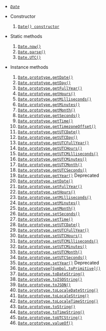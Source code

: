 - _[`Date`](https://developer.mozilla.org/en-US/docs/Web/JavaScript/Reference/Global_Objects/Date)_
- Constructor
    
    1. [`Date() constructor`](https://developer.mozilla.org/en-US/docs/Web/JavaScript/Reference/Global_Objects/Date/Date)
    
- Static methods
    
    1. [`Date.now()`](https://developer.mozilla.org/en-US/docs/Web/JavaScript/Reference/Global_Objects/Date/now)
    2. [`Date.parse()`](https://developer.mozilla.org/en-US/docs/Web/JavaScript/Reference/Global_Objects/Date/parse)
    3. [`Date.UTC()`](https://developer.mozilla.org/en-US/docs/Web/JavaScript/Reference/Global_Objects/Date/UTC)
    
- Instance methods
    
    1. [`Date.prototype.getDate()`](https://developer.mozilla.org/en-US/docs/Web/JavaScript/Reference/Global_Objects/Date/getDate)
    2. [`Date.prototype.getDay()`](https://developer.mozilla.org/en-US/docs/Web/JavaScript/Reference/Global_Objects/Date/getDay)
    3. [`Date.prototype.getFullYear()`](https://developer.mozilla.org/en-US/docs/Web/JavaScript/Reference/Global_Objects/Date/getFullYear)
    4. [`Date.prototype.getHours()`](https://developer.mozilla.org/en-US/docs/Web/JavaScript/Reference/Global_Objects/Date/getHours)
    5. [`Date.prototype.getMilliseconds()`](https://developer.mozilla.org/en-US/docs/Web/JavaScript/Reference/Global_Objects/Date/getMilliseconds)
    6. [`Date.prototype.getMinutes()`](https://developer.mozilla.org/en-US/docs/Web/JavaScript/Reference/Global_Objects/Date/getMinutes)
    7. [`Date.prototype.getMonth()`](https://developer.mozilla.org/en-US/docs/Web/JavaScript/Reference/Global_Objects/Date/getMonth)
    8. [`Date.prototype.getSeconds()`](https://developer.mozilla.org/en-US/docs/Web/JavaScript/Reference/Global_Objects/Date/getSeconds)
    9. [`Date.prototype.getTime()`](https://developer.mozilla.org/en-US/docs/Web/JavaScript/Reference/Global_Objects/Date/getTime)
    10. [`Date.prototype.getTimezoneOffset()`](https://developer.mozilla.org/en-US/docs/Web/JavaScript/Reference/Global_Objects/Date/getTimezoneOffset)
    11. [`Date.prototype.getUTCDate()`](https://developer.mozilla.org/en-US/docs/Web/JavaScript/Reference/Global_Objects/Date/getUTCDate)
    12. [`Date.prototype.getUTCDay()`](https://developer.mozilla.org/en-US/docs/Web/JavaScript/Reference/Global_Objects/Date/getUTCDay)
    13. [`Date.prototype.getUTCFullYear()`](https://developer.mozilla.org/en-US/docs/Web/JavaScript/Reference/Global_Objects/Date/getUTCFullYear)
    14. [`Date.prototype.getUTCHours()`](https://developer.mozilla.org/en-US/docs/Web/JavaScript/Reference/Global_Objects/Date/getUTCHours)
    15. [`Date.prototype.getUTCMilliseconds()`](https://developer.mozilla.org/en-US/docs/Web/JavaScript/Reference/Global_Objects/Date/getUTCMilliseconds)
    16. [`Date.prototype.getUTCMinutes()`](https://developer.mozilla.org/en-US/docs/Web/JavaScript/Reference/Global_Objects/Date/getUTCMinutes)
    17. [`Date.prototype.getUTCMonth()`](https://developer.mozilla.org/en-US/docs/Web/JavaScript/Reference/Global_Objects/Date/getUTCMonth)
    18. [`Date.prototype.getUTCSeconds()`](https://developer.mozilla.org/en-US/docs/Web/JavaScript/Reference/Global_Objects/Date/getUTCSeconds)
    19. [`Date.prototype.getYear()`](https://developer.mozilla.org/en-US/docs/Web/JavaScript/Reference/Global_Objects/Date/getYear) Deprecated
    20. [`Date.prototype.setDate()`](https://developer.mozilla.org/en-US/docs/Web/JavaScript/Reference/Global_Objects/Date/setDate)
    21. [`Date.prototype.setFullYear()`](https://developer.mozilla.org/en-US/docs/Web/JavaScript/Reference/Global_Objects/Date/setFullYear)
    22. [`Date.prototype.setHours()`](https://developer.mozilla.org/en-US/docs/Web/JavaScript/Reference/Global_Objects/Date/setHours)
    23. [`Date.prototype.setMilliseconds()`](https://developer.mozilla.org/en-US/docs/Web/JavaScript/Reference/Global_Objects/Date/setMilliseconds)
    24. [`Date.prototype.setMinutes()`](https://developer.mozilla.org/en-US/docs/Web/JavaScript/Reference/Global_Objects/Date/setMinutes)
    25. [`Date.prototype.setMonth()`](https://developer.mozilla.org/en-US/docs/Web/JavaScript/Reference/Global_Objects/Date/setMonth)
    26. [`Date.prototype.setSeconds()`](https://developer.mozilla.org/en-US/docs/Web/JavaScript/Reference/Global_Objects/Date/setSeconds)
    27. [`Date.prototype.setTime()`](https://developer.mozilla.org/en-US/docs/Web/JavaScript/Reference/Global_Objects/Date/setTime)
    28. [`Date.prototype.setUTCDate()`](https://developer.mozilla.org/en-US/docs/Web/JavaScript/Reference/Global_Objects/Date/setUTCDate)
    29. [`Date.prototype.setUTCFullYear()`](https://developer.mozilla.org/en-US/docs/Web/JavaScript/Reference/Global_Objects/Date/setUTCFullYear)
    30. [`Date.prototype.setUTCHours()`](https://developer.mozilla.org/en-US/docs/Web/JavaScript/Reference/Global_Objects/Date/setUTCHours)
    31. [`Date.prototype.setUTCMilliseconds()`](https://developer.mozilla.org/en-US/docs/Web/JavaScript/Reference/Global_Objects/Date/setUTCMilliseconds)
    32. [`Date.prototype.setUTCMinutes()`](https://developer.mozilla.org/en-US/docs/Web/JavaScript/Reference/Global_Objects/Date/setUTCMinutes)
    33. [`Date.prototype.setUTCMonth()`](https://developer.mozilla.org/en-US/docs/Web/JavaScript/Reference/Global_Objects/Date/setUTCMonth)
    34. [`Date.prototype.setUTCSeconds()`](https://developer.mozilla.org/en-US/docs/Web/JavaScript/Reference/Global_Objects/Date/setUTCSeconds)
    35. [`Date.prototype.setYear()`](https://developer.mozilla.org/en-US/docs/Web/JavaScript/Reference/Global_Objects/Date/setYear) Deprecated
    36. [`Date.prototype[Symbol.toPrimitive]()`](https://developer.mozilla.org/en-US/docs/Web/JavaScript/Reference/Global_Objects/Date/Symbol.toPrimitive)
    37. [`Date.prototype.toDateString()`](https://developer.mozilla.org/en-US/docs/Web/JavaScript/Reference/Global_Objects/Date/toDateString)
    38. [`Date.prototype.toISOString()`](https://developer.mozilla.org/en-US/docs/Web/JavaScript/Reference/Global_Objects/Date/toISOString)
    39. [`Date.prototype.toJSON()`](https://developer.mozilla.org/en-US/docs/Web/JavaScript/Reference/Global_Objects/Date/toJSON)
    40. [`Date.prototype.toLocaleDateString()`](https://developer.mozilla.org/en-US/docs/Web/JavaScript/Reference/Global_Objects/Date/toLocaleDateString)
    41. [`Date.prototype.toLocaleString()`](https://developer.mozilla.org/en-US/docs/Web/JavaScript/Reference/Global_Objects/Date/toLocaleString)
    42. [`Date.prototype.toLocaleTimeString()`](https://developer.mozilla.org/en-US/docs/Web/JavaScript/Reference/Global_Objects/Date/toLocaleTimeString)
    43. [`Date.prototype.toString()`](https://developer.mozilla.org/en-US/docs/Web/JavaScript/Reference/Global_Objects/Date/toString)
    44. [`Date.prototype.toTimeString()`](https://developer.mozilla.org/en-US/docs/Web/JavaScript/Reference/Global_Objects/Date/toTimeString)
    45. [`Date.prototype.toUTCString()`](https://developer.mozilla.org/en-US/docs/Web/JavaScript/Reference/Global_Objects/Date/toUTCString)
    46. [`Date.prototype.valueOf()`](https://developer.mozilla.org/en-US/docs/Web/JavaScript/Reference/Global_Objects/Date/valueOf)
